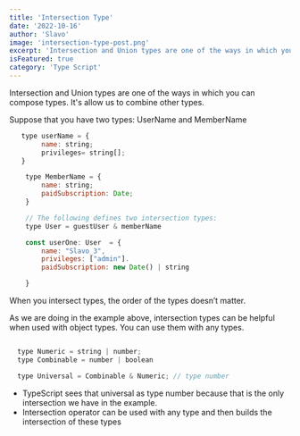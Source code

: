 ```yaml
---
title: 'Intersection Type'
date: '2022-10-16'
author: 'Slavo'
image: 'intersection-type-post.png'
excerpt: 'Intersection and Union types are one of the ways in which you can compose types'
isFeatured: true 
category: 'Type Script'
---
```



Intersection and Union types are one of the ways in which you can compose types.
It's allow us to combine other types.

Suppose that you have two types: UserName and MemberName

```js
   type userName = {
        name: string;
        privileges= string[];
   }

    type MemberName = {
        name: string;
        paidSubscription: Date;
    }

    // The following defines two intersection types:
    type User = guestUser & memberName

    const userOne: User  = {
        name: "Slavo_3",
        privileges: ["admin"].
        paidSubscription: new Date() | string 

    }
```

When you intersect types, the order of the types doesn’t matter.

As we are doing in the example above, intersection types can be helpful when used with object types.
You can use them with any types.

```js

  type Numeric = string | number;
  type Combinable = number | boolean 

  type Universal = Combinable & Numeric; // type number

```

- TypeScript sees that universal as type number because that is the only intersection we have in the example.
- Intersection operator can be used with any type and then builds the intersection of these types
